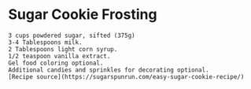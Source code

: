 # **Sugar Cookie Frosting**

    3 cups powdered sugar, sifted (375g)
    3-4 Tablespoons milk.
    2 Tablespoons light corn syrup.
    1/2 teaspoon vanilla extract.
    Gel food coloring optional.
    Additional candies and sprinkles for decorating optional.
    [Recipe source](https://sugarspunrun.com/easy-sugar-cookie-recipe/)
    
